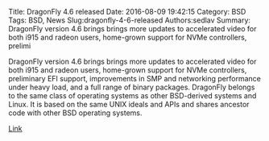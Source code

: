 Title: DragonFly 4.6 released
Date: 2016-08-09 19:42:15
Category: BSD
Tags: BSD, News
Slug:dragonfly-4-6-released
Authors:sedlav
Summary: DragonFly version 4.6 brings brings more updates to accelerated video for both i915 and radeon users, home-grown support for NVMe controllers, prelimi

DragonFly version 4.6 brings brings more updates to accelerated video for both i915 and radeon users, home-grown support for NVMe controllers, preliminary EFI support, improvements in SMP and networking performance under heavy load, and a full range of binary packages.
DragonFly belongs to the same class of operating systems as other BSD-derived systems and Linux. It is based on the same UNIX ideals and APIs and shares ancestor code with other BSD operating systems.

[Link](http://www.dragonflybsd.org/)
